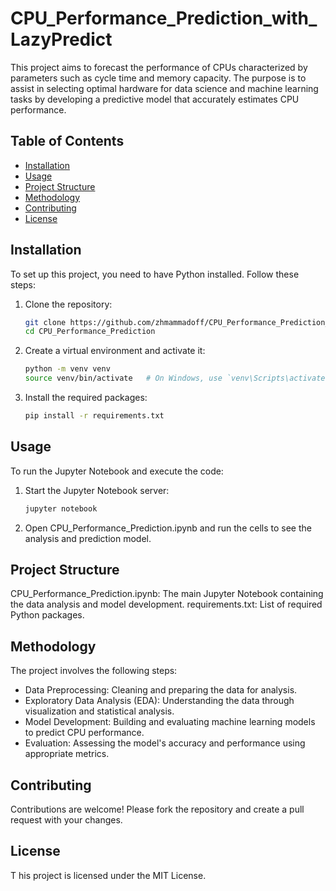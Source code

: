 # CPU_Performance_Prediction_with_LazyPredict
This project aims to forecast the performance of CPUs characterized by parameters such as cycle time and memory capacity. The purpose is to assist in selecting optimal hardware for data science and machine learning tasks by developing a predictive model that accurately estimates CPU performance.

## Table of Contents
- [Installation](#installation)
- [Usage](#usage)
- [Project Structure](#project-structure)
- [Methodology](#methodology)
- [Contributing](#contributing)
- [License](#license)

## Installation
To set up this project, you need to have Python installed. Follow these steps:

1. Clone the repository:
   ```bash
   git clone https://github.com/zhmammadoff/CPU_Performance_Prediction_LazyPredict.git
   cd CPU_Performance_Prediction
2. Create a virtual environment and activate it:
   ```bash
   python -m venv venv
   source venv/bin/activate   # On Windows, use `venv\Scripts\activate`
3. Install the required packages:
   ```bash
   pip install -r requirements.txt


## Usage
   To run the Jupyter Notebook and execute the code:
   
   1. Start the Jupyter Notebook server:
      ```bash
      jupyter notebook
   2. Open CPU_Performance_Prediction.ipynb and run the cells to see the analysis and prediction model.

## Project Structure
   CPU_Performance_Prediction.ipynb: The main Jupyter Notebook containing the data analysis and model development.
   requirements.txt: List of required Python packages.
   
## Methodology
   The project involves the following steps:

   - Data Preprocessing: Cleaning and preparing the data for analysis.
   - Exploratory Data Analysis (EDA): Understanding the data through visualization and statistical analysis.
   - Model Development: Building and evaluating machine learning models to predict CPU performance.
   - Evaluation: Assessing the model's accuracy and performance using appropriate metrics.
   
## Contributing
   Contributions are welcome! Please fork the repository and create a pull request with your changes.

## License
T   his project is licensed under the MIT License.
